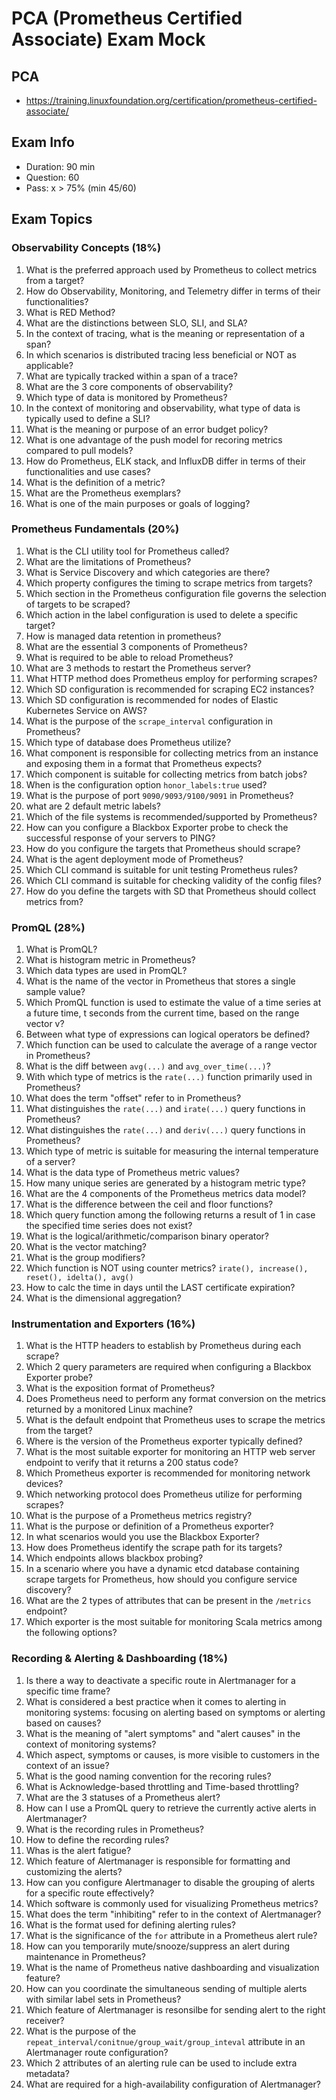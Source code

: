 # PCA (Prometheus Certified Associate) Exam Mock

## PCA
- https://training.linuxfoundation.org/certification/prometheus-certified-associate/

## Exam Info
- Duration: 90 min
- Question: 60
- Pass: x > 75% (min 45/60)

## Exam Topics

### Observability Concepts (18%)
1. What is the preferred approach used by Prometheus to collect metrics from a target?
2. How do Observability, Monitoring, and Telemetry differ in terms of their functionalities?
3. What is RED Method?
4. What are the distinctions between SLO, SLI, and SLA?
5. In the context of tracing, what is the meaning or representation of a span?
6. In which scenarios is distributed tracing less beneficial or NOT as applicable?
7. What are typically tracked within a span of a trace?
8. What are the 3 core components of observability?
9. Which type of data is monitored by Prometheus?
10. In the context of monitoring and observability, what type of data is typically used to define a SLI?
11. What is the meaning or purpose of an error budget policy?
12. What is one advantage of the push model for recoring metrics compared to pull models?
13. How do Prometheus, ELK stack, and InfluxDB differ in terms of their functionalities and use cases?
14. What is the definition of a metric?
15. What are the Prometheus exemplars?
16. What is one of the main purposes or goals of logging?


### Prometheus Fundamentals (20%)
1. What is the CLI utility tool for Prometheus called?
2. What are the limitations of Prometheus?
3. What is Service Discovery and which categories are there?
4. Which property configures the timing to scrape metrics from targets?
5. Which section in the Prometheus configuration file governs the selection of targets to be scraped?
6. Which action in the label configuration is used to delete a specific target?
7. How is managed data retention in prometheus?
8. What are the essential 3 components of Prometheus?
9. What is required to be able to reload Prometheus?
10. What are 3 methods to restart the Prometheus server?
11. What HTTP method does Prometheus employ for performing scrapes?
12. Which SD configuration is recommended for scraping EC2 instances?
13. Which SD configuration is recommended for nodes of Elastic Kubernetes Service on AWS?
14. What is the purpose of the `scrape_interval` configuration in Prometheus?
15. Which type of database does Prometheus utilize?
16. What component is responsible for collecting metrics from an instance and exposing them in a format that Prometheus expects?
17. Which component is suitable for collecting metrics from batch jobs?
18. When is the configuration option `honor_labels:true` used?
19. What is the purpose of port `9090/9093/9100/9091` in Prometheus?
20. what are 2 default metric labels?
21. Which of the file systems is recommended/supported by Prometheus?
22. How can you configure a Blackbox Exporter probe to check the successful response of your servers to PING?
23. How do you configure the targets that Prometheus should scrape?
24. What is the agent deployment mode of Prometheus?
25. Which CLI command is suitable for unit testing Prometheus rules?
26. Which CLI command is suitable for checking validity of the config files?
27. How do you define the targets with SD that Prometheus should collect metrics from?


### PromQL (28%)
1. What is PromQL?
2. What is histogram metric in Prometheus?
3. Which data types are used in PromQL?
4. What is the name of the vector in Prometheus that stores a single sample value?
5. Which PromQL function is used to estimate the value of a time series at a future time, t seconds from the current time, based on the range vector v?
6. Between what type of expressions can logical operators be defined?
7. Which function can be used to calculate the average of a range vector in Prometheus?
8. What is the diff between `avg(...)` and `avg_over_time(...)`?
9. With which type of metrics is the `rate(...)` function primarily used in Prometheus?
10. What does the term "offset" refer to in Prometheus?
11. What distinguishes the `rate(...)` and `irate(...)` query functions in Prometheus?
12. What distinguishes the `rate(...)` and `deriv(...)` query functions in Prometheus?
13. Which type of metric is suitable for measuring the internal temperature of a server?
14. What is the data type of Prometheus metric values?
15. How many unique series are generated by a histogram metric type?
16. What are the 4 components of the Prometheus metrics data model?
17. What is the difference between the ceil and floor functions?
18. Which query function among the following returns a result of 1 in case the specified time series does not exist?
19. What is the logical/arithmetic/comparison binary operator?
20. What is the vector matching?
21. What is the group modifiers?
22. Which function is NOT using counter metrics? `irate(), increase(), reset(), idelta(), avg()`
23. How to calc the time in days until the LAST certificate expiration?
24. What is the dimensional aggregation?

### Instrumentation and Exporters (16%)
1. What is the HTTP headers to establish by Prometheus during each scrape?
2. Which 2 query parameters are required when configuring a Blackbox Exporter probe?
3. What is the exposition format of Prometheus?
4. Does Prometheus need to perform any format conversion on the metrics returned by a monitored Linux machine?
5. What is the default endpoint that Prometheus uses to scrape the metrics from the target?
6. Where is the version of the Prometheus exporter typically defined?
7. What is the most suitable exporter for monitoring an HTTP web server endpoint to verify that it returns a 200 status code?
8. Which Prometheus exporter is recommended for monitoring network devices?
9. Which networking protocol does Prometheus utilize for performing scrapes?
10. What is the purpose of a Prometheus metrics registry?
11. What is the purpose or definition of a Prometheus exporter?
12. In what scenarios would you use the Blackbox Exporter?
13. How does Prometheus identify the scrape path for its targets?
14. Which endpoints allows blackbox probing?
15. In a scenario where you have a dynamic etcd database containing scrape targets for Prometheus, how should you configure service discovery?
16. What are the 2 types of attributes that can be present in the `/metrics` endpoint?
17. Which exporter is the most suitable for monitoring Scala metrics among the following options?

### Recording & Alerting & Dashboarding (18%)
1. Is there a way to deactivate a specific route in Alertmanager for a specific time frame?
2. What is considered a best practice when it comes to alerting in monitoring systems: focusing on alerting based on symptoms or alerting based on causes?
3. What is the meaning of "alert symptoms" and "alert causes" in the context of monitoring systems?
4. Which aspect, symptoms or causes, is more visible to customers in the context of an issue?
5. What is the good naming convention for the recoring rules?
6. What is Acknowledge-based throttling and Time-based throttling?
7. What are the 3 statuses of a Prometheus alert?
8. How can I use a PromQL query to retrieve the currently active alerts in Alertmanager?
9. What is the recording rules in Prometheus?
10. How to define the recording rules?
11. Whas is the alert fatigue?
12. Which feature of Alertmanager is responsible for formatting and customizing the alerts?
13. How can you configure Alertmanager to disable the grouping of alerts for a specific route effectively?
14. Which software is commonly used for visualizing Prometheus metrics?
15. What does the term "inhibiting" refer to in the context of Alertmanager?
16. What is the format used for defining alerting rules?
17. What is the significance of the `for` attribute in a Prometheus alert rule?
18. How can you temporarily mute/snooze/suppress an alert during maintenance in Prometheus?
19. What is the name of Prometheus native dashboarding and visualization feature?
20. How can you coordinate the simultaneous sending of multiple alerts with similar label sets in Prometheus?
21. Which feature of Alertmanager is resonsilbe for sending alert to the right receiver?
22. What is the purpose of the `repeat_interval/conitnue/group_wait/group_inteval` attribute in an Alertmanager route configuration?
23. Which 2 attributes of an alerting rule can be used to include extra metadata?
24. What are required for a high-availability configuration of Alertmanager?
